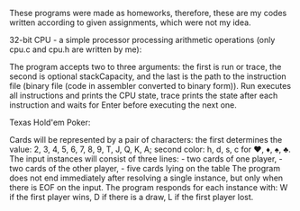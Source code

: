 These programs were made as homeworks, therefore, these are my codes written according to given assignments, which were not my idea.


  32-bit CPU - a simple processor processing arithmetic operations (only cpu.c and cpu.h are written by me):

  The program accepts two to three arguments: the first is run or trace, the second is optional stackCapacity, and the last is the path to the instruction file (binary file (code in assembler converted to binary form)). Run executes all instructions and prints the CPU state, trace prints the state after each instruction and waits for Enter before executing the next one.
  

  Texas Hold'em Poker:

  Cards will be represented by a pair of characters: the first determines the value: 2, 3, 4, 5, 6, 7, 8, 9, T, J, Q, K, A; second color: h, d, s, c for ♥, ♦, ♠, ♣. 
  The input instances will consist of three lines:
    - two cards of one player,
    - two cards of the other player,
    - five cards lying on the table
  The program does not end immediately after resolving a single instance, but only when there is EOF on the input.
  The program responds for each instance with:
    W if the first player wins,
    D if there is a draw,
    L if the first player lost.
